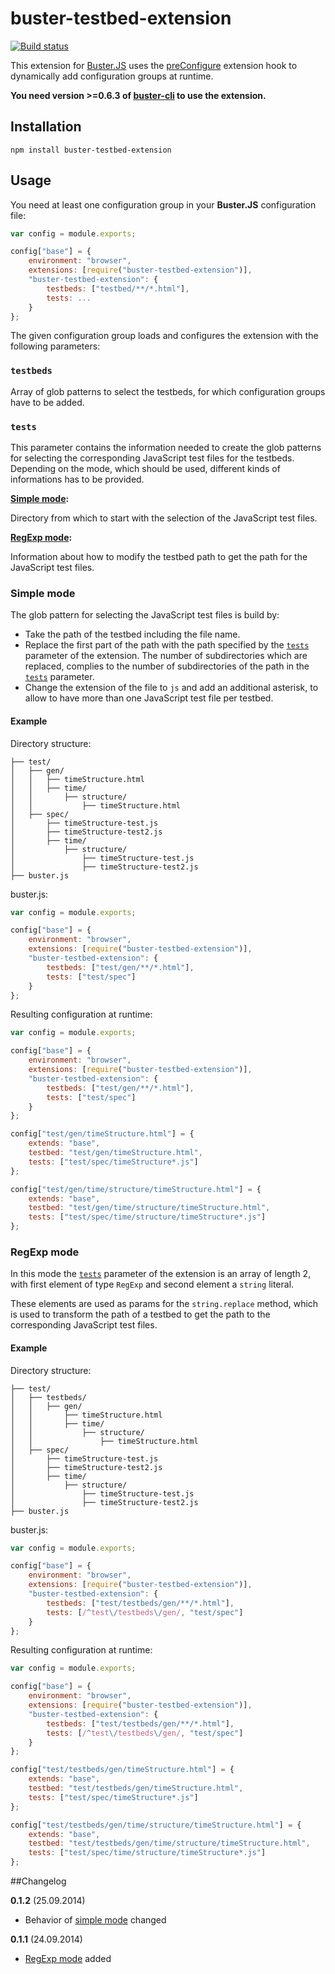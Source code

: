 # buster-testbed-extension

[![Build status](https://secure.travis-ci.org/ppi-ag/buster-testbed-extension.png?branch=master)](http://travis-ci.org/ppi-ag/buster-testbed-extension)

This extension for [Buster.JS](busterjs.org) uses the
[preConfigure](http://docs.busterjs.org/en/latest/developers/extensions/#hook-preConfigure)
extension hook to dynamically add configuration groups at runtime.

**You need version >=0.6.3 of [buster-cli](https://www.npmjs.org/package/buster-cli) to use the extension.**


## Installation

`npm install buster-testbed-extension`


## Usage

You need at least one configuration group in your **Buster.JS** configuration file:
```JavaScript
var config = module.exports;

config["base"] = {
    environment: "browser",
	extensions: [require("buster-testbed-extension")],
	"buster-testbed-extension": {
		testbeds: ["testbed/**/*.html"],
		tests: ...
	}
};
```
The given configuration group loads and configures the extension with the following parameters:

### `testbeds`
Array of glob patterns to select the testbeds, for which configuration groups have to be added.

### `tests`

This parameter contains the information needed to create the glob patterns for selecting the
corresponding JavaScript test files for the testbeds. Depending on the mode, which should be used,
different kinds of informations has to be provided.

**[Simple mode](#simple-mode):**

Directory from which to start with the selection of the JavaScript test files.

**[RegExp mode](#regexp-mode):**

Information about how to modify the testbed path to get the path for the JavaScript test files.


### Simple mode

The glob pattern for selecting the JavaScript test files is build by:

* Take the path of the testbed including the file name.
* Replace the first part of the path with the path specified by the [`tests`](#tests) parameter of the extension.
  The number of subdirectories which are replaced, complies to the number of subdirectories of the path in the
  [`tests`](#tests) parameter.
* Change the extension of the file to `js` and add an additional asterisk,
  to allow to have more than one JavaScript test file per testbed.


#### Example

Directory structure:
```
├── test/
│   ├── gen/
│   │   ├── timeStructure.html
│   │   ├── time/
│   │       ├── structure/
│   │           ├── timeStructure.html
│   ├── spec/
│       ├── timeStructure-test.js
│       ├── timeStructure-test2.js
│       ├── time/
│           ├── structure/
│               ├── timeStructure-test.js
│               ├── timeStructure-test2.js
├── buster.js
```

buster.js:
```JavaScript
var config = module.exports;

config["base"] = {
    environment: "browser",
	extensions: [require("buster-testbed-extension")],
	"buster-testbed-extension": {
		testbeds: ["test/gen/**/*.html"],
		tests: ["test/spec"]
	}
};
```

Resulting configuration at runtime:
```JavaScript
var config = module.exports;

config["base"] = {
    environment: "browser",
	extensions: [require("buster-testbed-extension")],
	"buster-testbed-extension": {
		testbeds: ["test/gen/**/*.html"],
		tests: ["test/spec"]
	}
};

config["test/gen/timeStructure.html"] = {
    extends: "base",
    testbed: "test/gen/timeStructure.html",
    tests: ["test/spec/timeStructure*.js"]
};

config["test/gen/time/structure/timeStructure.html"] = {
    extends: "base",
    testbed: "test/gen/time/structure/timeStructure.html",
    tests: ["test/spec/time/structure/timeStructure*.js"]
};
```

### RegExp mode

In this mode the [`tests`](#tests) parameter of the extension is an array of length 2,
with first element of type `RegExp` and second element a `string` literal.

These elements are used as params for the `string.replace` method,
which is used to transform the path of a testbed to get the path
to the corresponding JavaScript test files.

#### Example

Directory structure:
```
├── test/
│   ├── testbeds/
│   │   ├── gen/
│   │       ├── timeStructure.html
│   │       ├── time/
│   │           ├── structure/
│   │               ├── timeStructure.html
│   ├── spec/
│       ├── timeStructure-test.js
│       ├── timeStructure-test2.js
│       ├── time/
│           ├── structure/
│               ├── timeStructure-test.js
│               ├── timeStructure-test2.js
├── buster.js
```

buster.js:
```JavaScript
var config = module.exports;

config["base"] = {
    environment: "browser",
	extensions: [require("buster-testbed-extension")],
	"buster-testbed-extension": {
		testbeds: ["test/testbeds/gen/**/*.html"],
		tests: [/^test\/testbeds\/gen/, "test/spec"]
	}
};
```

Resulting configuration at runtime:
```JavaScript
var config = module.exports;

config["base"] = {
    environment: "browser",
	extensions: [require("buster-testbed-extension")],
	"buster-testbed-extension": {
		testbeds: ["test/testbeds/gen/**/*.html"],
		tests: [/^test\/testbeds\/gen/, "test/spec"]
	}
};

config["test/testbeds/gen/timeStructure.html"] = {
    extends: "base",
    testbed: "test/testbeds/gen/timeStructure.html",
    tests: ["test/spec/timeStructure*.js"]
};

config["test/testbeds/gen/time/structure/timeStructure.html"] = {
    extends: "base",
    testbed: "test/testbeds/gen/time/structure/timeStructure.html",
    tests: ["test/spec/time/structure/timeStructure*.js"]
};
```

##Changelog

**0.1.2** (25.09.2014)

* Behavior of [simple mode](https://github.com/ppi-ag/buster-testbed-extension#simple-mode) changed

**0.1.1** (24.09.2014)

* [RegExp mode](https://github.com/ppi-ag/buster-testbed-extension#regexp-mode) added
